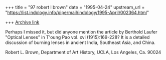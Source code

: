 +++
title = "97 robert l brown"
date = "1995-04-24"
upstream_url = "https://list.indology.info/pipermail/indology/1995-April/002364.html"

+++
[Archive link](https://list.indology.info/pipermail/indology/1995-April/002364.html)

Perhaps I missed it, but did anyone mention the article by Berthold Laufer
 "Optical Lenses" in T'oung Pao vol. xvi (1915):169-228?  It is a detailed
discussion of burning lenses in ancient India, Southeast Asia, and China.

 Robert L. Brown, Department of Art History, UCLA, Los Angeles, Ca. 90024





